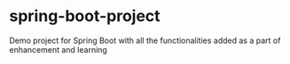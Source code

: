 # spring-boot-project
Demo project for Spring Boot with all the functionalities added as a part of enhancement and learning

